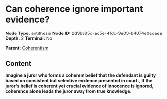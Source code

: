 # Can coherence ignore important evidence?

**Node Type:** antithesis
**Node ID:** 2d9be95d-ac5e-4fdc-9a03-b4874e0ecaea
**Depth:** 2
**Terminal:** No

**Parent:** [Coherentism](coherentism.md)

## Content

**Imagine a juror who forms a coherent belief that the defendant is guilty based on consistent but selective evidence presented in court.**, **If the juror's belief is coherent yet crucial evidence of innocence is ignored, coherence alone leads the juror away from true knowledge.**
